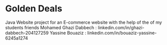 # Golden Deals

Java Website project for an E-commerce website with the help of the of my students friends
Mohamed Ghazi Dabbech : linkedin.com/in/ghazi-dabbech-204127259
Yassine Bouaziz : linkedin.com/in/bouaziz-yassine-6245a1274
